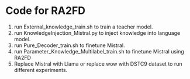 # Code for RA2FD
1. run External_knowledge_train.sh to train a teacher model.
2. run KnowledgeInjection_Mistral.py to inject knowledge into language model.
3. run Pure_Decoder_train.sh to finetune Mistral.
4. run Parameter_Knowledge_Multilabel_train.sh to finetune Mistral using RA2FD
5. Replace Mistral with Llama or replace wow with DSTC9 dataset to run different experiments.